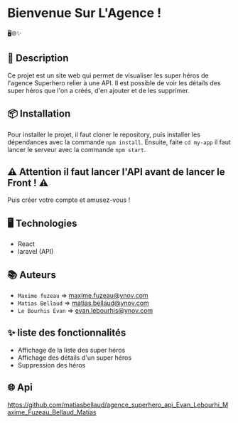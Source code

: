 # Bienvenue Sur L'Agence !

🖥️🌐✨

## 📝 Description

Ce projet est un site web qui permet de visualiser les super héros de l'agence Superhero relier à une API. Il est possible de voir les détails des super héros que l'on a créés, d'en ajouter et de les supprimer.

## 📦 Installation

Pour installer le projet, il faut cloner le repository, puis installer les dépendances avec la commande `npm install`. Ensuite, faite `cd my-app` il faut lancer le serveur avec la commande `npm start`.

## ⚠️ Attention il faut lancer l'API avant de lancer le Front ! ⚠️

Puis créer votre compte et amusez-vous !

## 🖥️ Technologies

- React
- laravel (API)

## 📚 Auteurs

- `Maxime fuzeau` => maxime.fuzeau@ynov.com
- `Matias Bellaud` => matias.bellaud@ynov.com
- `Le Bourhis Evan` => evan.lebourhis@ynov.com

## ✨ liste des fonctionnalités

- Affichage de la liste des super héros
- Affichage des détails d'un super héros
- Suppression des héros


## 🌐 Api

https://github.com/matiasbellaud/agence_superhero_api_Evan_Lebourhi_Maxime_Fuzeau_Bellaud_Matias

